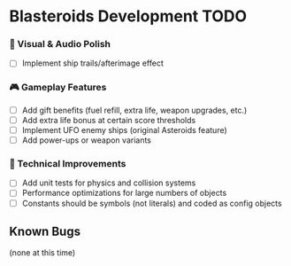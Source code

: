 # Blasteroids Development TODO

### 🎨 Visual & Audio Polish

- [ ] Implement ship trails/afterimage effect

### 🎮 Gameplay Features

- [ ] Add gift benefits (fuel refill, extra life, weapon upgrades, etc.)
- [ ] Add extra life bonus at certain score thresholds
- [ ] Implement UFO enemy ships (original Asteroids feature)
- [ ] Add power-ups or weapon variants

### 🔧 Technical Improvements

- [ ] Add unit tests for physics and collision systems
- [ ] Performance optimizations for large numbers of objects
- [ ] Constants should be symbols (not literals) and coded as config objects

## Known Bugs

(none at this time)
